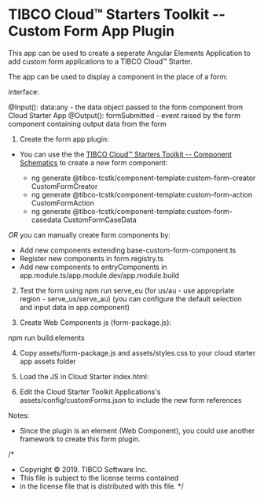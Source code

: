 # TIBCO Cloud™ Starters Toolkit -- Custom Form App Plugin

This app can be used to create a seperate Angular Elements Application to add custom form applications to a TIBCO Cloud™ Starter.

The app can be used to display a component in the place of a form:

interface:

@Input(): data:any - the data object passed to the form component from Cloud Starter App
@Output(): formSubmitted - event raised by the form component containing output data from the form

1) Create the form app plugin:

- You can use the the [TIBCO Cloud™ Starters Toolkit -- Component Schematics](https://github.com/TIBCOSoftware/TCSTK-component-schematics) to create a new form component:

  - ng generate @tibco-tcstk/component-template:custom-form-creator CustomFormCreator
  - ng generate @tibco-tcstk/component-template:custom-form-action CustomFormAction
  - ng generate @tibco-tcstk/component-template:custom-form-casedata CustomFormCaseData

*OR* you can manually create form components by:

- Add new components extending base-custom-form-component.ts
- Register new components in form.registry.ts
- Add new components to entryComponents in app.module.ts/app.module.dev/app.module.build

2) Test the form using npm run serve_eu (for us/au - use appropriate region - serve_us/serve_au)
   (you can configure the default selection and input data in app.component)

3) Create Web Components js (form-package.js):

  npm run build:elements

4) Copy assets/form-package.js and assets/styles.css to your cloud starter app assets folder

5) Load the JS in Cloud Starter index.html:

<script src="assets/form-package.js"></script>

6) Edit the Cloud Starter Toolkit Applications's assets/config/customForms.json to include the new form references

Notes: 

- Since the plugin is an element (Web Component), you could use another framework to create this form plugin.

/*
* Copyright © 2019. TIBCO Software Inc.
* This file is subject to the license terms contained
* in the license file that is distributed with this file.
 */

